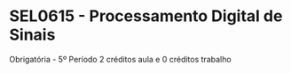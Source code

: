 # SEL0615 - Processamento Digital de Sinais
Obrigatória - 5º Período
2 créditos aula e 0 créditos trabalho

